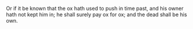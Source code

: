 Or if it be known that the ox hath used to push in time past, and his owner hath not kept him in; he shall surely pay ox for ox; and the dead shall be his own.
